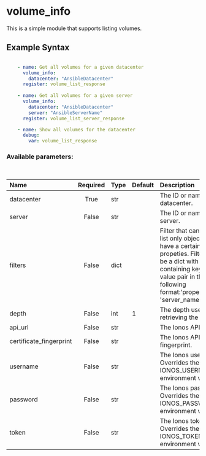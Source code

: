 # volume_info

This is a simple module that supports listing volumes.

## Example Syntax


```yaml

    - name: Get all volumes for a given datacenter
      volume_info:
        datacenter: "AnsibleDatacenter"
      register: volume_list_response
      
    - name: Get all volumes for a given server
      volume_info:
        datacenter: "AnsibleDatacenter"
        server: "AnsibleServerName"
      register: volume_list_server_response

    - name: Show all volumes for the datacenter
      debug:
        var: volume_list_response

```
### Available parameters:
&nbsp;

| Name | Required | Type | Default | Description |
| :--- | :---: | :--- | :--- | :--- |
| datacenter | True | str |  | The ID or name of the datacenter. |
| server | False | str |  | The ID or name of the server. |
| filters | False | dict |  | Filter that can be used to list only objects which have a certain set of propeties. Filters should be a dict with a key containing keys and value pair in the following format:'properties.name': 'server_name' |
| depth | False | int | 1 | The depth used when retrieving the items. |
| api_url | False | str |  | The Ionos API base URL. |
| certificate_fingerprint | False | str |  | The Ionos API certificate fingerprint. |
| username | False | str |  | The Ionos username. Overrides the IONOS_USERNAME environment variable. |
| password | False | str |  | The Ionos password. Overrides the IONOS_PASSWORD environment variable. |
| token | False | str |  | The Ionos token. Overrides the IONOS_TOKEN environment variable. |
